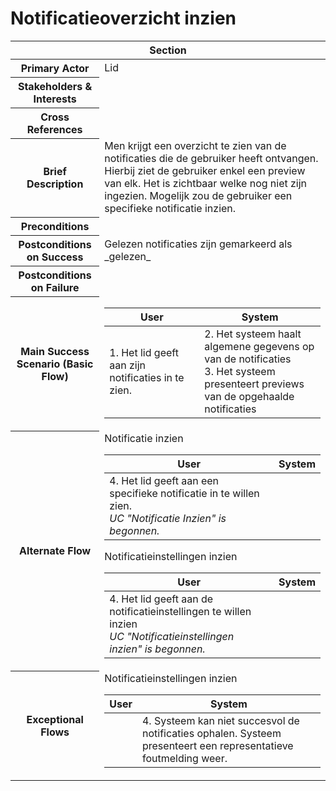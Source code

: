 # Notificatieoverzicht inzien
<table> 
    <thead>
        <tr>
            <th scope="col" colspan="2">Section</th>
        </tr>
    </thead>
    <tbody>
        <tr>
            <th scope="row">Primary Actor</th>
            <td>Lid</td>
        </tr>
        <tr>
            <th scope="row">Stakeholders & Interests</th>
            <td></td>
        </tr>
        <tr>
            <th scope="row">Cross References</th>
            <td></td>
        </tr>
        <tr>
            <th scope="row">Brief Description</th>
            <td>
                Men krijgt een overzicht te zien van de notificaties die de gebruiker heeft ontvangen. Hierbij ziet de gebruiker enkel een preview van elk. Het is zichtbaar welke nog niet zijn ingezien. Mogelijk zou de gebruiker een specifieke notificatie inzien. 
            </td>
        </tr>
        <tr>
            <th scope="row">Preconditions</th>
            <td></td>
        </tr>
        <tr>
            <th scope="row">Postconditions on Success</th>
            <td>Gelezen notificaties zijn gemarkeerd als _gelezen_</td>
        </tr>
        <tr>
            <th scope="row">Postconditions on Failure</th>
            <td></td>
        </tr>
        <tr>
            <th scope="row">Main Success Scenario (Basic Flow)</th>
            <td>
                <table>
                    <thead>
                        <tr>
                            <th scope="col">User</th>
                            <th scope="col">System</th>
                        </tr>
                    </thead>
                    <tbody>
                        <tr>
                            <td>
                                1. Het lid geeft aan zijn notificaties in te zien.<br>
                            </td>
                            <td>
                                2. Het systeem haalt algemene gegevens op van de notificaties<br>
                                3. Het systeem presenteert previews van de opgehaalde notificaties<br>
                            </td>
                        </tr>
                    </tbody>
                </table>
            </td>
        </tr>
        <tr>
            <th scope="row">Alternate Flow</th>
            <td>
                <div>Notificatie inzien</div>           
                <table>
                    <thead>
                        <tr>
                            <th scope="col">User</th>
                            <th scope="col">System</th>
                        </tr>
                    </thead>
                    <tbody> 
                        <tr>
                            <td>
                                4. Het lid geeft aan een specifieke notificatie in te willen zien.<br>
                                <em>UC "Notificatie Inzien" is begonnen.</em>
                            </td>
                            <td></td>
                        </tr>
                    </tbody>
                </table>
                <div>Notificatieinstellingen inzien</div>           
                <table>
                    <thead>
                        <tr>
                            <th scope="col">User</th>
                            <th scope="col">System</th>
                        </tr>
                    </thead>
                    <tbody> 
                        <tr>
                            <td>
                                4. Het lid geeft aan de notificatieinstellingen te willen inzien<br>
                                <em>UC "Notificatieinstellingen inzien" is begonnen.</em>
                            </td>
                            <td></td>
                        </tr>
                    </tbody>
                </table>
            </td>
        </tr>
        <tr>
            <th scope="row">Exceptional Flows</th>
            <td>
                <div>Notificatieinstellingen inzien</div>           
                <table>
                    <thead>
                        <tr>
                            <th scope="col">User</th>
                            <th scope="col">System</th>
                        </tr>
                    </thead>
                    <tbody> 
                        <tr>
                            <td></td>
                            <td>
                                4. Systeem kan niet succesvol de notificaties ophalen. Systeem presenteert een representatieve foutmelding weer.<br>
                            </td>
                        </tr>
                    </tbody>
                </table>
            </td>
        </tr>
    </tbody>
</table>
